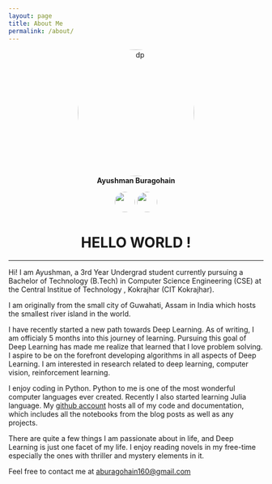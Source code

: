 ```yaml
---
layout: page
title: About Me
permalink: /about/
---
```


<style>
    img.rounded-corners {
        border-radius: 50%;
    }
</style>

<div align="center">
    <img src="https://www.dropbox.com/s/602juvgb0dfdbj3/git.jpeg?raw=1" alt="dp" width="230" height="250"
        class="rounded-corners">
</div>

<div align="center">
    <b>Ayushman Buragohain</b>
</div>

<p style="text-align:center;">
    <a href="https://github.com/benihime91"><img src="https://www.dropbox.com/s/cb23x1lkfo2qoua/github.svg?raw=1"
            height="40" width="40" class="rounded-corners"></a>
    <a href="https://www.linkedin.com/in/ayushman-buragohain-2145a7184"><img
            src="https://www.dropbox.com/s/ynaay0175exmmyq/linkedin.svg?raw=1" height="40" width="40"
            class="rounded-corners"></a>
</p>

<div align="center">
    <h1><b>HELLO WORLD !</b></h1>
</div>

---

Hi! I am Ayushman, a 3rd Year Undergrad student currently pursuing a Bachelor of Technology (B.Tech) in Computer Science Engineering (CSE) at the Central Institue of Technology , Kokrajhar (CIT Kokrajhar). 

I am originally from the small city of Guwahati, Assam in India which hosts the smallest river island in the world.

I have recently started a new path towards Deep Learning. As of writing, I am officialy 5 months into this journey of learning. Pursuing this goal of Deep Learning has made me realize that learned that I love problem solving. I aspire to be on the forefront developing algorithms in all aspects of Deep Learning. I am interested in research related to deep learning, computer vision, reinforcement learning.

I enjoy coding in Python. Python to me is one of the most wonderful computer languages ever created. Recently I also started learning Julia language. My [github account](https://github.com/benihime91) hosts all of my code and documentation, which includes all the notebooks from the blog posts as well as any projects.

There are quite a few things I am passionate about in life, and Deep Learning is just one facet of my life. I enjoy reading novels in my free-time especially the ones with thriller and mystery elements in it.

Feel free to contact me at aburagohain160@gmail.com
